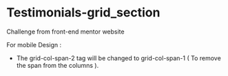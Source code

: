 # Testimonials-grid_section

Challenge from front-end mentor website

For mobile Design :

- The grid-col-span-2 tag will be changed to grid-col-span-1 ( To remove the span from the columns ).
